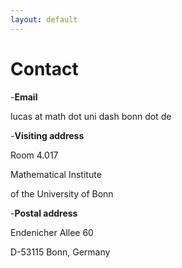 ```yaml
---
layout: default
---
```


# Contact

-**Email**

  lucas at math dot uni dash bonn dot de

-**Visiting address**

  Room 4.017
  
  Mathematical Institute
  
  of the University of Bonn

-**Postal address**
 
  Endenicher Allee 60
  
  D-53115 Bonn, Germany
